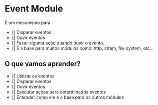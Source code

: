 # Event Module

É um mecanismo para 
* [] Disparar eventos
* [] Ouvir eventos
* [] Fazer alguma ação quando ouvir o evento.
* [] É a base para muitos módulos como: http, stram, file system, etc...

## O que vamos aprender?

* [] Utilizar os eventos 
* [] Disparar eventos 
* [] Ouvir eventos
* [] Executar ações para determinados eventos
* [] Entender como ele é a base para os outros módulos